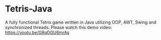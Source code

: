 # Tetris-Java
A fully functional Tetris game written in Java utilizing OOP, AWT, Swing and synchronized threads.
Please watch this demo video: https://youtu.be/GRqDGU6mrAs

